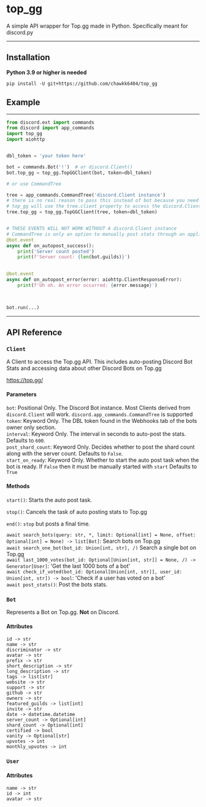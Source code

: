 # top_gg

A simple API wrapper for Top.gg made in Python.
Specifically meant for discord.py

-----
## Installation
**Python 3.9 or higher is needed**
```shell
pip install -U git+https://github.com/chawkk6404/top_gg
```


## Example

----------
```py
from discord.ext import commands
from discord import app_commands
import top_gg
import aiohttp


dbl_token = 'your token here'

bot = commands.Bot('!')  # or discord.Client()
bot.top_gg = top_gg.TopGGClient(bot, token=dbl_token)

# or use CommandTree

tree = app_commands.CommandTree('discord.Client instance')
# there is no real reason to pass this instead of bot because you need a discord.Client instance both ways
# top_gg will use the tree.client property to access the discord.Client instance
tree.top_gg = top_gg.TopGGClient(tree, token=dbl_token)


# THESE EVENTS WILL NOT WORK WITHOUT A discord.Client instance
# CommandTree is only an option to manually post stats through an application command from an owner
@bot.event
async def on_autopost_success():
    print('Server count posted')
    print(f'Server count: {len(bot.guilds)}')
    

@bot.event
async def on_autopost_error(error: aiohttp.ClientResponseError):
    print(f'Uh oh. An error occurred: {error.message}')
    


bot.run(...)
```

______
## API Reference

### `Client`
A Client to access the Top.gg API. This includes auto-posting Discord Bot Stats
and accessing data about other Discord Bots on Top.gg

https://top.gg/

#### Parameters
`bot`: Positional Only. The Discord Bot instance. Most Clients derived from `discord.Client` will work. `discord.app_commands.CommandTree` is supported \
`token`: Keyword Only. The DBL token found in the Webhooks tab of the bots owner only section. \
`interval`: Keyword Only. The interval in seconds to auto-post the stats.
            Defaults to `600`. \
`post_shard_count`: Keyword Only. Decides whether to post the shard count along with the server count.
            Defaults to `False`. \
`start_on_ready`: Keyword Only. Whether to start the auto post task when the bot is ready.
            If `False` then it must be manually started with `start`
            Defaults to `True` 

#### Methods
`start()`: Starts the auto post task. 

`stop()`: Cancels the task of auto posting stats to Top.gg 

`end()`: `stop` but posts a final time. 

`await search_bots(query: str, *, limit: Optional[int] = None, offset: Optional[int] = None) -> list[Bot]`: Search bots on Top.gg \
`await search_one_bot(bot_id: Union[int, str], /)` Search a single bot on Top.gg \
`await last_1000_votes(bot_id: Optional[Union[int, str]] = None, /) -> Generator[User]`: 'Get the last 1000 bots of a bot' \
`await check_if_voted(bot_id: Optional[Union[int, str]], user_id: Union[int, str]) -> bool`: 'Check if a user has voted on a bot' \
`await post_stats()`: Post the bots stats.

### `Bot`
Represents a Bot on Top.gg. **Not** on Discord.

#### Attributes
`id -> str` \
`name -> str` \
`discriminator -> str` \
`avatar -> str` \
`prefix -> str` \
`short_description -> str` \
`long_description -> str` \
`tags -> list[str]` \
`website -> str` \
`support -> str` \
`github -> str` \
`owners -> str` \
`featured_guilds -> list[int]` \
`invite -> str` \
`date -> datetime.datetime` \
`server_count -> Optional[int]` \
`shard_count -> Optional[int]` \
`certified -> bool` \
`vanity -> Optional[str]` \
`upvotes -> int` \
`monthly_upvotes -> int`

### `User`

#### Attributes
`name -> str` \
`id -> int` \
`avatar -> str`





